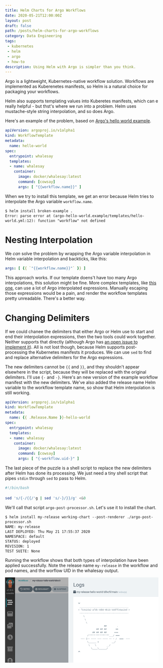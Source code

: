 ```yaml
---
title: Helm Charts for Argo Workflows
date: 2020-05-21T12:00:00Z
layout: post
draft: false
path: /posts/helm-charts-for-argo-workflows
category: Data Engineering
tags:
 - kubernetes
 - helm
 - argo
 - how-to
description: Using Helm with Argo is simpler than you think.
---
```


Argo is a lightweight, Kubernetes-native workflow solution.
Workflows are implemented as Kuberenetes manifests, so Helm is a natural choice for packaging your workflows.

Helm also supports templating values into Kuberetes manifests, which can e really helpful - but thst's where we run into a problem. Helm uses mustache-style string interpolation, and so does Argo.

Here's an example of the problem, based on [Argo's hello world example](https://github.com/argoproj/argo/blob/master/examples/hello-world.yaml).

```yaml
apiVersion: argoproj.io/v1alpha1
kind: WorkflowTemplate
metadata:
  name: hello-world
spec:
  entrypoint: whalesay
  templates:
  - name: whalesay
    container:
      image: docker/whalesay:latest
      command: [cowsay]
      args: [ "{{workflow.name}}" ]
```

When we try to install this template, we get an error because Helm tries to interpolate the Argo variable `workflow.name`.

```
$ helm install broken-example .
Error: parse error at (argo-hello-world.example/templates/hello-world.yml:12): function "workflow" not defined
```

# Nesting Interpolation

We *can* solve the problem by wrapping the Argo variable interpolation in Helm variable interpolation and backticks, like this:

```yaml
args: [ {{ `"{{workflow.name}}"` }} ]
```
This approach works.
If our template doens't have too many Argo interpolations, this solution might be fine.
More complex templates, like [this one](https://github.com/argoproj/argo/blob/master/examples/parallelism-nested.yaml), can use a lot of Argo interpolated expressions.
Manually escaping those expressions would be a pain, and render the workflow templates pretty unreadable. There's a better way.

# Changing Delimiters

If we could chanee the delimiters that either Argo or Helm use to start and end their interpolation expressions, then the two tools could work together. Neither supports that directly (although Argo has [an open issue to implement it](https://github.com/argoproj/argo/issues/2430)). All is not lost though, because Helm supports post-processing the Kubernetes manifests it produces. We can use `sed` to find and replace alternative delimiters for the Argo expressions.

The new delimiters cannot be `{{` and `}}`, and they shouldn't appear elsewhere in the script, because they will be replaced with the original delimiters. I'll use `{-` and `-}`. Here's an new version of the example workflow manifest with the new delimiters. We've also added the release name Helm variable to the workflow template name, so show that Helm interpolation is still working.

```yaml
apiVersion: argoproj.io/v1alpha1
kind: WorkflowTemplate
metadata:
  name: {{ .Release.Name }}-hello-world
spec:
  entrypoint: whalesay
  templates:
  - name: whalesay
    container:
      image: docker/whalesay:latest
      command: [cowsay]
      args: [ "{-workflow.uid-}" ]
```

The last piece of the puzzle is a shell script to replace the new delimiters after Helm has done its processing. We just need a tiny shell script that pipes `stdin` through `sed` to pass to Helm.

```bash
#!/bin/bash

sed 's/{-/{{/'g | sed 's/-}/}}/g' <&0
```

We'll call that script `argo-post-processor.sh`. Let's use it to install the chart.

```
$ helm install my-release working-chart --post-renderer ./argo-post-processor.sh 
NAME: my-release
LAST DEPLOYED: Thu May 21 17:55:37 2020
NAMESPACE: default
STATUS: deployed
REVISION: 1
TEST SUITE: None
```
Running the workflow shows that both types of interpolation have been applied successfully. Note the release name `my-release` in the workflow and pod names, and the worflow UID in the whalesay output.

![](argo-success.png)